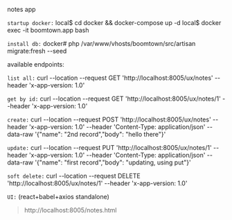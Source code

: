 notes app

`startup docker:`
local$ cd docker && docker-compose up -d 
local$ docker exec -it boomtown.app bash

`install db:`
docker# php /var/www/vhosts/boomtown/src/artisan migrate:fresh --seed


available endpoints:

`list all:`
curl --location --request GET 'http://localhost:8005/ux/notes' --header 'x-app-version: 1.0'

`get by id:`
curl --location --request GET 'http://localhost:8005/ux/notes/1' --header 'x-app-version: 1.0'

`create:`
curl --location --request POST 'http://localhost:8005/ux/notes' --header 'x-app-version: 1.0' --header 'Content-Type: application/json' --data-raw '{"name": "2nd record","body": "hello there"}'

`update:`
curl --location --request PUT 'http://localhost:8005/ux/notes/1' --header 'x-app-version: 1.0' --header 'Content-Type: application/json' --data-raw '{"name": "first record","body": "updating, using put"}'

`soft delete:`
curl --location --request DELETE 'http://localhost:8005/ux/notes/1' --header 'x-app-version: 1.0'



`UI:`
(react+babel+axios standalone)

> http://localhost:8005/notes.html
